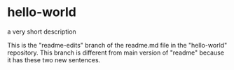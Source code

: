 # hello-world
a very short description

This is the "readme-edits" branch of the readme.md file in the "hello-world" repository. This branch is different from main version of "readme" because it has these two new sentences.

